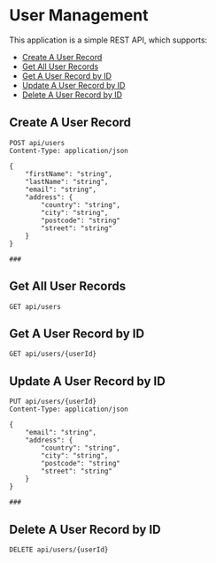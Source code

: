 User Management
===============

This application is a simple REST API, which supports:

- [Create A User Record](#create-a-user-record)
- [Get All User Records](#get-all-user-records)
- [Get A User Record by ID](#get-a-user-record-by-id)
- [Update A User Record by ID](#update-a-user-record-by-id)
- [Delete A User Record by ID](#delete-a-user-record-by-id)

Create A User Record
--------------------

```http
POST api/users
Content-Type: application/json

{
    "firstName": "string",
    "lastName": "string",
    "email": "string",
    "address": {
        "country": "string",
        "city": "string",
        "postcode": "string"
        "street": "string"
    }
}

###
```

Get All User Records
--------------------

```http
GET api/users
```

Get A User Record by ID
-----------------------

```http
GET api/users/{userId}
```

Update A User Record by ID
--------------------------

```http
PUT api/users/{userId}
Content-Type: application/json

{
    "email": "string",
    "address": {
        "country": "string",
        "city": "string",
        "postcode": "string"
        "street": "string"
    }
}

###
```

Delete A User Record by ID
--------------------------

```http
DELETE api/users/{userId}
```
